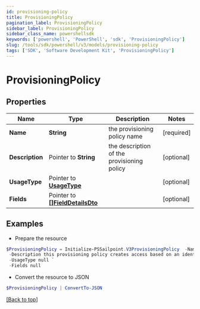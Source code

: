 ```yaml
---
id: provisioning-policy
title: ProvisioningPolicy
pagination_label: ProvisioningPolicy
sidebar_label: ProvisioningPolicy
sidebar_class_name: powershellsdk
keywords: ['powershell', 'PowerShell', 'sdk', 'ProvisioningPolicy'] 
slug: /tools/sdk/powershell/v3/models/provisioning-policy
tags: ['SDK', 'Software Development Kit', 'ProvisioningPolicy']
---
```



# ProvisioningPolicy

## Properties

Name | Type | Description | Notes
------------ | ------------- | ------------- | -------------
**Name** |  **String** | the provisioning policy name | [required]
**Description** |  Pointer to **String** | the description of the provisioning policy | [optional] 
**UsageType** |  Pointer to [**UsageType**](usage-type) |  | [optional] 
**Fields** |  Pointer to [**[]FieldDetailsDto**](field-details-dto) |  | [optional] 

## Examples

- Prepare the resource
```powershell
$ProvisioningPolicy = Initialize-PSSailpoint.V3ProvisioningPolicy  -Name example provisioning policy for inactive identities `
 -Description this provisioning policy creates access based on an identity going inactive `
 -UsageType null `
 -Fields null
```

- Convert the resource to JSON
```powershell
$ProvisioningPolicy | ConvertTo-JSON
```


[[Back to top]](#) 

